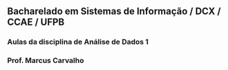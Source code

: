 ## Bacharelado em Sistemas de Informação / DCX / CCAE / UFPB
### Aulas da disciplina de Análise de Dados 1
### Prof. Marcus Carvalho

